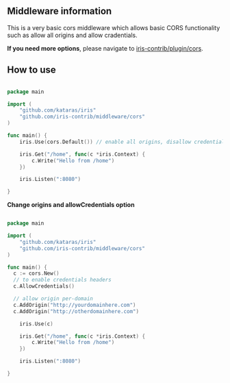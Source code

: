 ## Middleware information

This is a very basic cors middleware which allows basic CORS functionality such as allow all origins and allow cradentials.

**If you need more options**, please navigate to [iris-contrib/plugin/cors](https://github.com/iris-conrib/plugin/tree/master/cors).

## How to use

```go

package main

import (
	"github.com/kataras/iris"
	"github.com/iris-contrib/middleware/cors"
)

func main() {
	iris.Use(cors.Default()) // enable all origins, disallow credentials

	iris.Get("/home", func(c *iris.Context) {
		c.Write("Hello from /home")
	})

	iris.Listen(":8080")

}

```

**Change origins and allowCredentials option**

```go

package main

import (
	"github.com/kataras/iris"
	"github.com/iris-contrib/middleware/cors"
)

func main() {
  c := cors.New()
  // to enable credentials headers
  c.AllowCredentials()

  // allow origin per-domain
  c.AddOrigin("http://yourdomainhere.com")
  c.AddOrigin("http://otherdomainhere.com")

	iris.Use(c)

	iris.Get("/home", func(c *iris.Context) {
		c.Write("Hello from /home")
	})

	iris.Listen(":8080")

}

```
